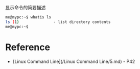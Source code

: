 显示命令的简要描述
```bash
me@mypc:~$ whatis ls
ls (1)               - list directory contents
me@mypc:~$ 
```

# Reference

- [Linux Command Line](/Linux Command Line/5.md) - P42